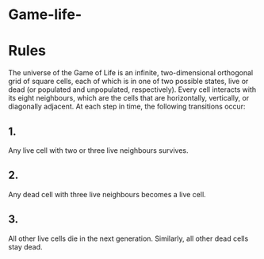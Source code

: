 # Game-life-
# Rules
The universe of the Game of Life is an infinite, two-dimensional orthogonal grid of square cells, each of which is in one of two possible states, live or dead (or populated and unpopulated, respectively). Every cell interacts with its eight neighbours, which are the cells that are horizontally, vertically, or diagonally adjacent. At each step in time, the following transitions occur:

## 1.
Any live cell with two or three live neighbours survives.
## 2. 
Any dead cell with three live neighbours becomes a live cell.
## 3.
All other live cells die in the next generation. Similarly, all other dead cells stay dead.
